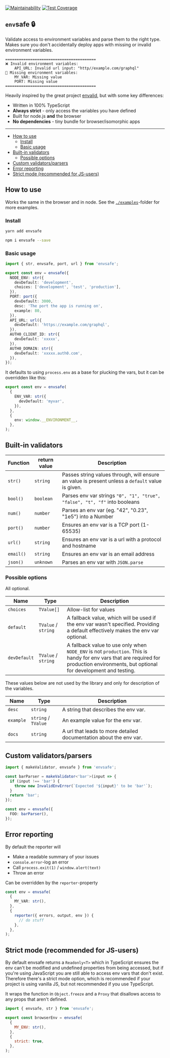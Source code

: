 [![Maintainability](https://api.codeclimate.com/v1/badges/c17614f0d80b810e47a6/maintainability)](https://codeclimate.com/github/KATT/envsafe/maintainability) [![Test Coverage](https://api.codeclimate.com/v1/badges/c17614f0d80b810e47a6/test_coverage)](https://codeclimate.com/github/KATT/envsafe/test_coverage)

## `env`safe 🔒

Validate access to environment variables and parse them to the right type. Makes sure you don't accidentally deploy apps with missing or invalid environment variables.

```
========================================
❌ Invalid environment variables:
    API_URL: Invalid url input: "http//example.com/graphql"
💨 Missing environment variables:
    MY_VAR: Missing value
    PORT: Missing value
========================================
```

Heavily inspired by the great project [envalid](https://github.com/af/envalid), but with some key differences:

- Written in 100% TypeScript
- **Always strict** - only access the variables you have defined
- Built for node.js **and** the browser
- **No dependencies** - tiny bundle for browser/isomorphic apps

---

- [How to use](#how-to-use)
  - [Install](#install)
  - [Basic usage](#basic-usage)
- [Built-in validators](#built-in-validators)
  - [Possible options](#possible-options)
- [Custom validators/parsers](#custom-validatorsparsers)
- [Error reporting](#error-reporting)
- [Strict mode (recommended for JS-users)](#strict-mode-recommended-for-js-users)

## How to use

Works the same in the browser and in node. See the [`./examples`](./examples)-folder for more examples.

### Install

```sh
yarn add envsafe
```

```sh
npm i envsafe --save
```

### Basic usage

```ts
import { str, envsafe, port, url } from 'envsafe';

export const env = envsafe({
  NODE_ENV: str({
    devDefault: 'development',
    choices: ['development', 'test', 'production'],
  }),
  PORT: port({
    devDefault: 3000,
    desc: 'The port the app is running on',
    example: 80,
  }),
  API_URL: url({
    devDefault: 'https://example.com/graphql',
  }),
  AUTH0_CLIENT_ID: str({
    devDefault: 'xxxxx',
  }),
  AUTH0_DOMAIN: str({
    devDefault: 'xxxxx.auth0.com',
  }),
});
```

It defaults to using `process.env` as a base for plucking the vars, but it can be overridden like this:

```ts
export const env = envsafe(
  {
    ENV_VAR: str({
      devDefault: 'myvar',
    }),
  },
  {
    env: window.__ENVIRONMENT__,
  },
);
```

## Built-in validators

| Function  | return value | Description                                                                                      |
| --------- | ------------ | ------------------------------------------------------------------------------------------------ |
| `str()`   | `string`     | Passes string values through, will ensure an value is present unless a `default` value is given. |
| `bool()`  | `boolean`    | Parses env var strings `"0", "1", "true", "false", "t", "f"` into booleans                       |
| `num()`   | `number`     | Parses an env var (eg. "42", "0.23", "1e5") into a Number                                        |
| `port()`  | `number`     | Ensures an env var is a TCP port (1-65535)                                                       |
| `url()`   | `string`     | Ensures an env var is a url with a protocol and hostname                                         |
| `email()` | `string`     | Ensures an env var is an email address                                                           |
| `json()`  | `unknown`    | Parses an env var with `JSON.parse`                                                              |

### Possible options

All optional.

| Name         | Type                | Description                                                                                                                                                                           |
| ------------ | ------------------- | ------------------------------------------------------------------------------------------------------------------------------------------------------------------------------------- |
| `choices`    | `TValue[]`          | Allow-list for values                                                                                                                                                                 |
| `default`    | `TValue` / `string` | A fallback value, which will be used if the env var wasn't specified. Providing a default effectively makes the env var optional.                                                     |
| `devDefault` | `TValue` / `string` | A fallback value to use only when `NODE_ENV` is not `production`. This is handy for env vars that are required for production environments, but optional for development and testing. |

These values below are not used by the library and only for description of the variables.

| Name      | Type                | Description                                                        |
| --------- | ------------------- | ------------------------------------------------------------------ |
| `desc`    | `string`            | A string that describes the env var.                               |
| `example` | `string` / `TValue` | An example value for the env var.                                  |
| `docs`    | `string`            | A url that leads to more detailed documentation about the env var. |

## Custom validators/parsers

```ts
import { makeValidator, envsafe } from 'envsafe';

const barParser = makeValidator<'bar'>(input => {
  if (input !== 'bar') {
    throw new InvalidEnvError(`Expected '${input}' to be 'bar'`);
  }
  return 'bar';
});

const env = envsafe({
  FOO: barParser(),
});
```

## Error reporting

By default the reporter will

- Make a readable summary of your issues
- `console.error`-log an error
- Call `process.exit(1)` / `window.alert(text)`
- Throw an error

Can be overridden by the `reporter`-property

```ts
const env = envsafe(
  {
    MY_VAR: str(),
  },
  {
    reporter({ errors, output, env }) {
      // do stuff
    },
  },
);
```

## Strict mode (recommended for JS-users)

By default envsafe returns a `Readonly<T>` which in TypeScript ensures the env can't be modified and undefined properties from being accessed, but if you're using JavaScript you are still able to access env vars that don't exist. Therefore there's a strict mode option, which is recommended if your project is using vanilla JS, but not recommended if you use TypeScript.

It wraps the function in `Object.freeze` and a `Proxy` that disallows access to any props that aren't defined.

```js
import { envsafe, str } from 'envsafe';

export const browserEnv = envsafe(
  {
    MY_ENV: str(),
  },
  {
    strict: true,
  },
);
```
